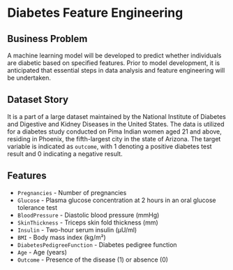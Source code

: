 # Diabetes Feature Engineering

## Business Problem

A machine learning model will be developed to predict whether individuals are diabetic based on specified features.
Prior to model development, it is anticipated that essential steps in data analysis and feature engineering will be
undertaken.

## Dataset Story

It is a part of a large dataset maintained by the National Institute of Diabetes and Digestive and Kidney Diseases in
the United States. The data is utilized for a diabetes study conducted on Pima Indian women aged 21 and above, residing
in Phoenix, the fifth-largest city in the state of Arizona. The target variable is indicated as `outcome`, with 1
denoting a positive diabetes test result and 0 indicating a negative result.

## Features

- `Pregnancies` - Number of pregnancies
- `Glucose` - Plasma glucose concentration at 2 hours in an oral glucose tolerance test
- `BloodPressure` - Diastolic blood pressure (mmHg)
- `SkinThickness` - Triceps skin fold thickness (mm)
- `Insulin` - Two-hour serum insulin (μU/ml)
- `BMI` - Body mass index (kg/m²)
- `DiabetesPedigreeFunction` - Diabetes pedigree function
- `Age` - Age (years)
- `Outcome` - Presence of the disease (1) or absence (0)